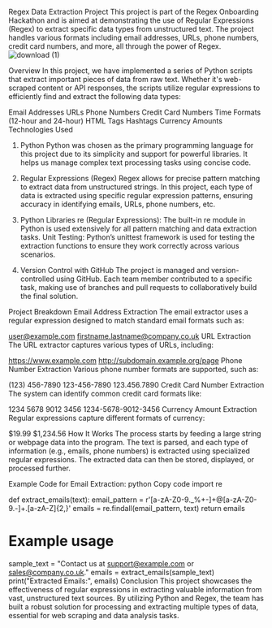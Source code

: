 Regex Data Extraction Project
This project is part of the Regex Onboarding Hackathon and is aimed at demonstrating the use of Regular Expressions (Regex) to extract specific data types from unstructured text. The project handles various formats including email addresses, URLs, phone numbers, credit card numbers, and more, all through the power of Regex.
![download (1)](https://github.com/user-attachments/assets/e49e97fc-514f-4571-b513-7e6191144073)



Overview
In this project, we have implemented a series of Python scripts that extract important pieces of data from raw text. Whether it's web-scraped content or API responses, the scripts utilize regular expressions to efficiently find and extract the following data types:

Email Addresses
URLs
Phone Numbers
Credit Card Numbers
Time Formats (12-hour and 24-hour)
HTML Tags
Hashtags
Currency Amounts
Technologies Used
1. Python
Python was chosen as the primary programming language for this project due to its simplicity and support for powerful libraries. It helps us manage complex text processing tasks using concise code.

2. Regular Expressions (Regex)
Regex allows for precise pattern matching to extract data from unstructured strings. In this project, each type of data is extracted using specific regular expression patterns, ensuring accuracy in identifying emails, URLs, phone numbers, etc.

3. Python Libraries
re (Regular Expressions): The built-in re module in Python is used extensively for all pattern matching and data extraction tasks.
Unit Testing: Python’s unittest framework is used for testing the extraction functions to ensure they work correctly across various scenarios.
4. Version Control with GitHub
The project is managed and version-controlled using GitHub. Each team member contributed to a specific task, making use of branches and pull requests to collaboratively build the final solution.

Project Breakdown
Email Address Extraction
The email extractor uses a regular expression designed to match standard email formats such as:

user@example.com
firstname.lastname@company.co.uk
URL Extraction
The URL extractor captures various types of URLs, including:

https://www.example.com
http://subdomain.example.org/page
Phone Number Extraction
Various phone number formats are supported, such as:

(123) 456-7890
123-456-7890
123.456.7890
Credit Card Number Extraction
The system can identify common credit card formats like:

1234 5678 9012 3456
1234-5678-9012-3456
Currency Amount Extraction
Regular expressions capture different formats of currency:

$19.99
$1,234.56
How It Works
The process starts by feeding a large string or webpage data into the program. The text is parsed, and each type of information (e.g., emails, phone numbers) is extracted using specialized regular expressions. The extracted data can then be stored, displayed, or processed further.

Example Code for Email Extraction:
python
Copy code
import re

def extract_emails(text):
    email_pattern = r'[a-zA-Z0-9._%+-]+@[a-zA-Z0-9.-]+\.[a-zA-Z]{2,}'
    emails = re.findall(email_pattern, text)
    return emails

# Example usage
sample_text = "Contact us at support@example.com or sales@company.co.uk."
emails = extract_emails(sample_text)
print("Extracted Emails:", emails)
Conclusion
This project showcases the effectiveness of regular expressions in extracting valuable information from vast, unstructured text sources. By utilizing Python and Regex, the team has built a robust solution for processing and extracting multiple types of data, essential for web scraping and data analysis tasks.

